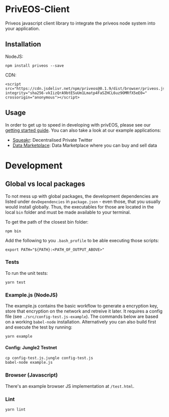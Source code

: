 # PrivEOS-Client
Priveos javascript client library to integrate the priveos node system into your application.

## Installation

NodeJS:

    npm install priveos --save

CDN:

    <script src="https://cdn.jsdelivr.net/npm/priveos@0.1.9/dist/browser/priveos.js" integrity="sha256-vkIizQrA9btESuUm1Lmatp4FaSZHCL6uz9OMRfX5eE0=" crossorigin="anonymous"></script>
    
## Usage
In order to get up to speed in developing with privEOS, please see our [getting started guide](https://github.com/rawrat/priveos-client/wiki/Getting-started).
You can also take a look at our example applications:

* [Squeakr](https://github.com/rawrat/squeakr/): Decentralised Private Twitter
* [Data Marketplace](https://github.com/rawrat/privEOS_Demo_App): Data Marketplace where you can buy and sell data

# Development
## Global vs local packages
To not mess up with global packages, the development dependencies are listed under `devDependencies` in `package.json` - even those, that you usually would install globally. Thus, the executables for those are located in the local `bin` folder and must be made available to your terminal.

To get the path of the closest bin folder:
```
npm bin
```

Add the following to you `.bash_profile` to be able executing those scripts:
```
export PATH="${PATH}:<PATH_OF_OUTPUT_ABOVE>"
```

### Tests
To run the unit tests:

    yarn test

### Example.js (NodeJS)
The example.js contains the basic workflow to generate a encryption key, store that encryption on the network and retreive it later. It requires a config file (see `./src/config-test.js-example`). The commands below are based on a working `babel-node` installation. Alternatively you can also build first and execute the test by running:

    yarn example

#### Config: Jungle2 Testnet
    cp config-test.js.jungle config-test.js
    babel-node example.js

### Browser (Javascript)
There's an example browser JS implementation at `/test.html`.

### Lint
    yarn lint